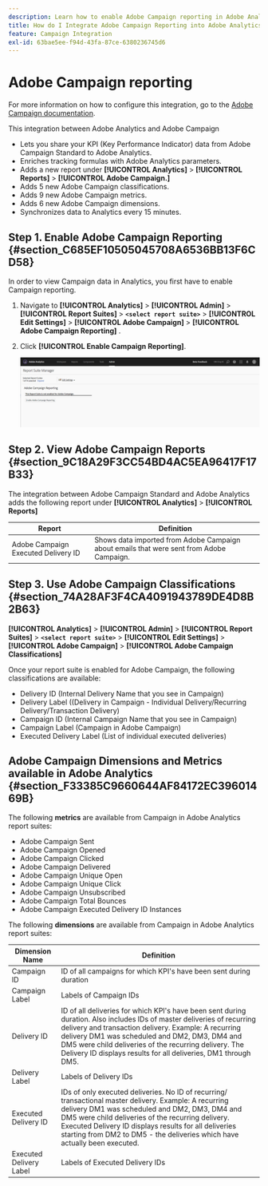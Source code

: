 ```yaml
---
description: Learn how to enable Adobe Campaign reporting in Adobe Analytics
title: How do I Integrate Adobe Campaign Reporting into Adobe Analytics?
feature: Campaign Integration
exl-id: 63bae5ee-f94d-43fa-87ce-6380236745d6
---
```

# Adobe Campaign reporting

For more information on how to configure this integration, go to the [Adobe Campaign documentation](https://helpx.adobe.com/campaign/standard/integrating/using/about-campaign-analytics-integration.html).

This integration between Adobe Analytics and Adobe Campaign

* Lets you share your KPI (Key Performance Indicator) data from Adobe Campaign Standard to Adobe Analytics.
* Enriches tracking formulas with Adobe Analytics parameters.
* Adds a new report under  **[!UICONTROL Analytics]** > **[!UICONTROL Reports]** > **[!UICONTROL Adobe Campaign.]** 
* Adds 5 new Adobe Campaign classifications.
* Adds 9 new Adobe Campaign metrics.
* Adds 6 new Adobe Campaign dimensions.
* Synchronizes data to Analytics every 15 minutes.

## Step 1. Enable Adobe Campaign Reporting {#section_C685EF10505045708A6536BB13F6CD58}

In order to view Campaign data in Analytics, you first have to enable Campaign reporting.

1. Navigate to  **[!UICONTROL Analytics]** > **[!UICONTROL Admin]** > **[!UICONTROL Report Suites]** > **`<select report suite>`** > **[!UICONTROL Edit Settings]** > **[!UICONTROL Adobe Campaign]** > **[!UICONTROL Adobe Campaign Reporting]** .
1. Click **[!UICONTROL Enable Campaign Reporting]**.

   ![](assets/enable-campaign.png)

## Step 2. View Adobe Campaign Reports {#section_9C18A29F3CC54BD4AC5EA96417F17B33}

The integration between Adobe Campaign Standard and Adobe Analytics adds the following report under  **[!UICONTROL Analytics]** > **[!UICONTROL Reports]** 

| Report | Definition |
|--- |--- |
| Adobe Campaign Executed Delivery ID | Shows data imported from Adobe Campaign about emails that were sent from Adobe Campaign. |

## Step 3. Use Adobe Campaign Classifications {#section_74A28AF3F4CA4091943789DE4D8B2B63}

**[!UICONTROL Analytics]** > **[!UICONTROL Admin]** > **[!UICONTROL Report Suites]** > **`<select report suite>`** > **[!UICONTROL Edit Settings]** > **[!UICONTROL Adobe Campaign]** > **[!UICONTROL Adobe Campaign Classifications]**

Once your report suite is enabled for Adobe Campaign, the following classifications are available:

* Delivery ID (Internal Delivery Name that you see in Campaign) 
* Delivery Label ((Delivery in Campaign - Individual Delivery/Recurring Delivery/Transaction Delivery) 
* Campaign ID (Internal Campaign Name that you see in Campaign) 
* Campaign Label (Campaign in Adobe Campaign) 
* Executed Delivery Label (List of individual executed deliveries)

## Adobe Campaign Dimensions and Metrics available in Adobe Analytics {#section_F33385C9660644AF84172EC39601469B}

The following **metrics** are available from Campaign in Adobe Analytics report suites:

* Adobe Campaign Sent 
* Adobe Campaign Opened 
* Adobe Campaign Clicked 
* Adobe Campaign Delivered 
* Adobe Campaign Unique Open 
* Adobe Campaign Unique Click 
* Adobe Campaign Unsubscribed 
* Adobe Campaign Total Bounces 
* Adobe Campaign Executed Delivery ID Instances

The following **dimensions** are available from Campaign in Adobe Analytics report suites: 

| Dimension Name | Definition |
|--- |--- |
|Campaign ID|ID of all campaigns for which KPI's have been sent during duration|
|Campaign Label|Labels of Campaign IDs|
|Delivery ID|ID of all deliveries for which KPI's have been sent during duration. Also includes IDs of master deliveries of recurring delivery and transaction delivery. Example: A recurring delivery DM1 was scheduled and DM2, DM3, DM4 and DM5 were child deliveries of the recurring delivery.  The Delivery ID displays results for all deliveries, DM1 through DM5.|
|Delivery Label|Labels of Delivery IDs|
|Executed Delivery ID|IDs of only executed deliveries. No ID of recurring/ transactional master delivery. Example: A recurring delivery DM1 was scheduled and DM2, DM3, DM4 and DM5 were child deliveries of the recurring delivery. Executed Delivery ID displays results for all deliveries starting from DM2 to DM5 - the deliveries which have actually been executed.|
|Executed Delivery Label|Labels of Executed Delivery IDs|
